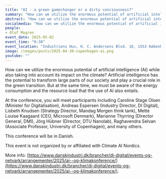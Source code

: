 ```yaml
---
title: "AI - a green gamechanger or a dirty conciousness?"
summary: "How can we utilize the enormous potential of artificial intelligence (AI) while also taking into account its impact on the climate? Artificial intelligence has the potential to transform large parts of our society and play a crucial role in the green transition. But at the same time, we must be aware of the energy consumption and the resource load that the use of AI also entails."
abstract: "How can we utilize the enormous potential of artificial intelligence (AI) while also taking into account its impact on the climate? Artificial intelligence has the potential to transform large parts of our society and play a crucial role in the green transition. But at the same time, we must be aware of the energy consumption and the resource load that the use of AI also entails."
socialmedia: "How can we utilize the enormous potential of artificial intelligence (AI) while also taking into account its impact on the climate? Artificial intelligence has the potential to transform large parts of our society and play a crucial role in the green transition. But at the same time, we must be aware of the energy consumption and the resource load that the use of AI also entails."
people:
- Olof Mogren
event_date: 2025-05-02
event_time: "9:30"
event_location: "Industriens Hus, H. C. Andersens Blvd. 18, 1553 København, Danmark"
image: /images/posts/2025-04-30-copenhagen-ai.png
youtube: ""
--- 
```


How can we utilize the enormous potential of artificial intelligence (AI) while also taking into account its impact on the climate? Artificial intelligence has the potential to transform large parts of our society and play a crucial role in the green transition. But at the same time, we must be aware of the energy consumption and the resource load that the use of AI also entails.

At the conference, you will meet participants including Caroline Stage Olsen (Minister for Digitalisation), Andreas Espersen (Industry Director, DI Digital), Lisbeth Knudsen (Strategy Director, Mandag Morgen think tank), Mette Louise Kaagaard (CEO, Microsoft Denmark), Marianne Thyrring (Director General, DMI), Jörg Hübner (Director, DTU Nanolab), Raghavendra Selvan (Associate Professor, University of Copenhagen), and many others.

This conference will be in Danish.

This event is not organized by or affiliated with Climate AI Nordics.

More info: [https://www.danskindustri.dk/brancher/di-digital/events-og-netvark/arrangementer/2025/ai--og-klimakonference/](https://www.danskindustri.dk/brancher/di-digital/events-og-netvark/arrangementer/2025/ai--og-klimakonference/).
